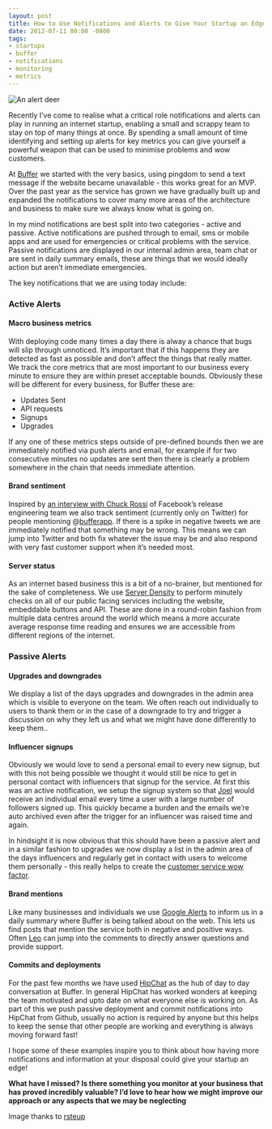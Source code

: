 ```yaml
---
layout: post
title: How to Use Notifications and Alerts to Give Your Startup an Edge
date: 2012-07-11 00:00 -0800
tags:
- startups
- buffer
- notifications
- monitoring
- metrics
---
```


<p><img src="http://media.tumblr.com/tumblr_m71l33t2qv1qz7mjl.jpg" alt="An alert deer" title="She&#8217;s alert, get it?" /></p>

<p>Recently I&#8217;ve come to realise what a critical role notifications and alerts can play in running an internet startup, enabling a small and scrappy team to stay on top of many things at once. By spending a small amount of time identifying and setting up alerts for key metrics you can give yourself a powerful weapon that can be used to minimise problems and wow customers.</p>

<p>At <a href="https://bufferapp.com">Buffer</a> we started with the very basics, using pingdom to send a text message if the website became unavailable - this works great for an MVP. Over the past year as the service has grown we have gradually built up and expanded the notifications to cover many more areas of the architecture and business to make sure we always know what is going on.</p>

<p>In my mind notifications are best split into two categories - active and passive. Active notifications are pushed through to email, sms or mobile apps and are used for emergencies or critical problems with the service. Passive notifications are displayed in our internal admin area, team chat or are sent in daily summary emails, these are things that we would ideally action but aren&#8217;t immediate emergencies.</p>

<p>The key notifications that we are using today include:</p>

<h3>Active Alerts</h3>

<h4>Macro business metrics</h4>

<p>With deploying code many times a day there is alway a chance that bugs will slip through unnoticed. It&#8217;s important that if this happens they are detected as fast as possible and don&#8217;t affect the things that really matter. We track the core metrics that are most important to our business every minute to ensure they are within preset acceptable bounds. Obviously these will be different for every business, for Buffer these are:</p>

<ul><li>Updates Sent</li>
<li>API requests</li>
<li>Signups</li>
<li>Upgrades</li>
</ul><p>If any one of these metrics steps outside of pre-defined bounds then we are immediately notified via push alerts and email, for example if for two consecutive minutes no updates are sent then there is clearly a problem somewhere in the chain that needs immediate attention.</p>

<h4>Brand sentiment</h4>

<p>Inspired by <a href="http://arstechnica.com/business/2012/04/exclusive-a-behind-the-scenes-look-at-facebook-release-engineering/1/">an interview with Chuck Rossi</a> of Facebook&#8217;s release engineering team we also track sentiment (currently only on Twitter) for people mentioning @<a href="http://twitter.com/bufferapp">bufferapp</a>. If there is a spike in negative tweets we are immediately notified that something may be wrong. This means we can jump into Twitter and both fix whatever the issue may be and also respond with very fast customer support when it&#8217;s needed most.</p>

<h4>Server status</h4>

<p>As an internet based business this is a bit of a no-brainer, but mentioned for the sake of completeness. We use <a href="http://www.serverdensity.com">Server Density</a> to perform minutely checks on all of our public facing services including the website, embeddable buttons and API. These are done in a round-robin fashion from multiple data centres around the world which means a more accurate average response time reading and ensures we are accessible from different regions of the internet.</p>

<h3>Passive Alerts</h3>

<h4>Upgrades and downgrades</h4>

<p>We display a list of the days upgrades and downgrades in the admin area which is visible to everyone on the team. We often reach out individually to users to thank them or in the case of a downgrade to try and trigger a discussion on why they left us and what we might have done differently to keep them..</p>

<h4>Influencer signups</h4>

<p>Obviously we would love to send a personal email to every new signup, but with this not being possible we thought it would still be nice to get in personal contact with influencers that signup for the service. At first this was an active notification, we setup the signup system so that <a href="https://twitter.com/joelgascoigne">Joel</a> would receive an individual email every time a user with a large number of followers signed up. This quickly became a burden and the emails we&#8217;re auto archived even after the trigger for an influencer was raised time and again.</p>

<p>In hindsight it is now obvious that this should have been a passive alert and in a similar fashion to upgrades we now display a list in the admin area of the days influencers and regularly get in contact with users to welcome them personally - this really helps to create the <a href="http://www.desk.com/blog/touchpoint-opportunity-customer-wow/">customer service wow factor</a>.</p>

<h4>Brand mentions</h4>

<p>Like many businesses and individuals we use <a href="http://www.google.com/alerts">Google Alerts</a> to inform us in a daily summary where Buffer is being talked about on the web. This lets us find posts that mention the service both in negative and positive ways. Often <a href="https://twitter.com/LeoWid">Leo</a> can jump into the comments to directly answer questions and provide support.</p>

<h4>Commits and deployments</h4>

<p>For the past few months we have used <a href="http://www.hipchat.com">HipChat</a> as the hub of day to day conversation at Buffer. In general HipChat has worked wonders at keeping the team motivated and upto date on what everyone else is working on. As part of this we push passive deployment and commit notifications into HipChat from Github, usually no action is required by anyone but this helps to keep the sense that other people are working and everything is always moving forward fast!</p>

<p>I hope some of these examples inspire you to think about how having more notifications and information at your disposal could give your startup an edge!</p>

<p><strong>What have I missed? Is there something you monitor at your business that has proved incredibly valuable? I&#8217;d love to hear how we might improve our approach or any aspects that we may be neglecting</strong></p>

<p>Image thanks to <a href="http://www.flickr.com/photos/rsteup/3876636138/">rsteup</a></p>

